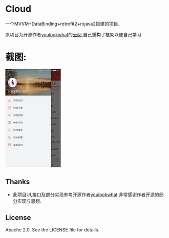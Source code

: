 # Cloud
一个MVVM+DataBinding+retrofit2+rxjava2搭建的项目.

原项目为开源作者[youlookwhat][2]的[云阅][1],自己重构了框架以便自己学习.
# 截图:
<img width="173" height=“274” src="https://github.com/SoarY/Cloud/blob/master/file/page_menu_01.png?raw=true"></img>
## Thanks
 - 此项目UI,接口及部分实现参考开源作者[youlookwhat][1]
   非常感谢作者开源的部分实现与思想.
   
## License

Apache 2.0. See the LICENSE file for details.
 
 [1]:https://github.com/youlookwhat/CloudReader
 [2]:https://github.com/youlookwhat
